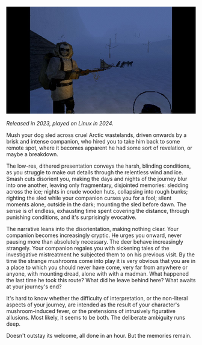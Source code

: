 <!--
.. title: That Which Gave Chase
.. slug: that-which-gave-chase
.. date: 2024-11-04 15:56:38 UTC-06:00
.. tags: videogame,geek,media,linux,completed
-->

![](/files/2024/that-which-gave-chase.jpg)

*Released in 2023, played on Linux in 2024.*

Mush your dog sled across cruel Arctic wastelands, driven onwards by a brisk and intense companion, who hired you to take him back to some remote spot, where it becomes apparent he had some sort of revelation, or maybe a breakdown.

The low-res, dithered presentation conveys the harsh, blinding conditions, as you struggle to make out details through the relentless wind and ice. Smash cuts disorient you, making the days and nights of the journey blur into one another, leaving only fragmentary, disjointed memories: sledding across the ice; nights in crude wooden huts, collapsing into rough bunks; righting the sled while your companion curses you for a fool; silent moments alone, outside in the dark; mounting the sled before dawn. The sense is of endless, exhausting time spent covering the distance, through punishing conditions, and it's surprisingly evocative.

The narrative leans into the disorientation, making nothing clear. Your companion becomes increasingly cryptic. He urges you onward, never pausing more than absolutely necessary. The deer behave increasingly strangely. Your companion regales you with sickening tales of the investigative mistreatment he subjected them to on his previous visit. By the time the strange mushrooms come into play it is very obvious that you are in a place to which you should never have come, very far from anywhere or anyone, with mounting dread, alone with with a madman. What happened the last time he took this route? What did he leave behind here? What awaits at your journey's end?

It's hard to know whether the difficulty of interpretation, or the non-literal aspects of your journey, are intended as the result of your character's mushroom-induced fever, or the pretensions of intrusively figurative allusions. Most likely, it seems to be both. The deliberate ambiguity runs deep.

Doesn't outstay its welcome, all done in an hour. But the memories remain.


